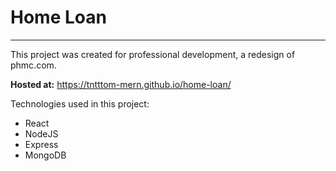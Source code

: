 # Home Loan
---
This project was created for professional development, a redesign of phmc.com.

**Hosted at:** https://tntttom-mern.github.io/home-loan/

Technologies used in this project:
- React
- NodeJS
- Express
- MongoDB

